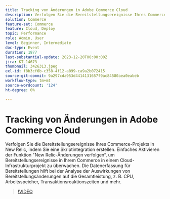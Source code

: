```yaml
---
title: Tracking von Änderungen in Adobe Commerce Cloud
description: Verfolgen Sie die Bereitstellungsereignisse Ihres Commerce-Projekts in New Relic, indem Sie eine Skriptintegration erstellen. Einfaches Aktivieren der Funktion "New Relic-Änderungen verfolgen“, um Bereitstellungsereignisse in Ihrem Commerce in einem Cloud-Infrastrukturprojekt zu überwachen. Die Datenerfassung für Bereitstellungen hilft bei der Analyse der Auswirkungen von Bereitstellungsänderungen auf die Gesamtleistung, z. B. CPU, Arbeitsspeicher, Transaktionsreaktionszeiten und mehr.
solution: Commerce
feature-set: Commerce
feature: Cloud, Deploy
topic: Performance
role: Admin, User
level: Beginner, Intermediate
doc-type: Event
duration: 1877
last-substantial-update: 2023-12-20T00:00:00Z
jira: KT-14673
thumbnail: 3426313.jpeg
exl-id: f8b3cf6b-c358-4f12-a099-ca9a2b072415
source-git-commit: 9a297cda953d4414131657f9ac84580aea0eabeb
workflow-type: tm+mt
source-wordcount: '124'
ht-degree: 0%

---
```


# Tracking von Änderungen in Adobe Commerce Cloud

Verfolgen Sie die Bereitstellungsereignisse Ihres Commerce-Projekts in New Relic, indem Sie eine Skriptintegration erstellen. Einfaches Aktivieren der Funktion &quot;New Relic-Änderungen verfolgen“, um Bereitstellungsereignisse in Ihrem Commerce in einem Cloud-Infrastrukturprojekt zu überwachen. Die Datenerfassung für Bereitstellungen hilft bei der Analyse der Auswirkungen von Bereitstellungsänderungen auf die Gesamtleistung, z. B. CPU, Arbeitsspeicher, Transaktionsreaktionszeiten und mehr.

>[!VIDEO](https://video.tv.adobe.com/v/3426313/?learn=on)
